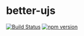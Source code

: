 better-ujs
==============================================================================

[![Build Status](https://travis-ci.com/tchak/better-ujs.svg?branch=master)](https://travis-ci.com/tchak/better-ujs)
[![npm version](https://badge.fury.io/js/better-ujs.svg)](https://badge.fury.io/js/better-ujs)
